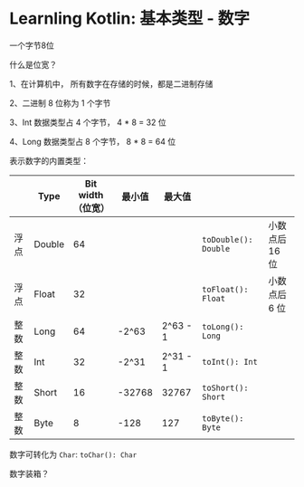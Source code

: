 # Learnling Kotlin: 基本类型 - 数字


一个字节8位



什么是位宽？

1、在计算机中， 所有数字在存储的时候，都是二进制存储

2、二进制 8 位称为 1 个字节

3、Int 数据类型占 4 个字节， 4 * 8  = 32 位

4、Long 数据类型占 8 个字节， 8 * 8 = 64 位

表示数字的内置类型：

|      | Type   | Bit width （位宽） | 最小值 | 最大值   |                      |                |
| ---- | ------ | ------------------ | ------ | -------- | -------------------- | -------------- |
| 浮点 | Double | 64                 |        |          | `toDouble(): Double` | 小数点后 16 位 |
| 浮点 | Float  | 32                 |        |          | `toFloat(): Float`   | 小数点后 6 位  |
| 整数 | Long   | 64                 | -2^63  | 2^63 - 1 | `toLong(): Long`     |                |
| 整数 | Int    | 32                 | -2^31  | 2^31 - 1 | `toInt(): Int`       |                |
| 整数 | Short  | 16                 | -32768 | 32767    | `toShort(): Short`   |                |
| 整数 | Byte   | 8                  | -128   | 127      | `toByte(): Byte`     |                |



数字可转化为 `Char`: `toChar(): Char`

数字装箱？

